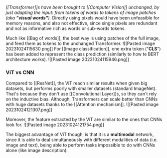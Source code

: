 _[[Transformer]]s have been brought to [[Computer Vision]] unchanged, by just adapting the input: from tokens of words to tokens of image patches (aka **"visual words"**)._
Directly using pixels would have been unfeasible for memory reasons, and also not effective, since single pixels are redundant and not as informative rich as words or sub-words tokens.

Much like [[Bag of words]], the best way is using patches of the full image, and feed them as tokens to the unchanged Transformer.
![[Pasted image 20231024115630.png]]
For [[Image classification]], one extra token ("**CLS**") has been added to represent the class prediction (similarly to how te BERT architecture works).
![[Pasted image 20231024115946.png]]
### ViT vs CNN
Compared to [[ResNet]], the ViT reach similar results when given big datasets, but performs poorly with smaller datasets (standard ImageNet).
That's because they don't use [[Convolutional Layer]]s, so they can't rely on the inductive bias. Although, Transformers can scale better than CNNs with huge datasets thanks to the [[Attention mechanism]].
![[Pasted image 20231024121307.png]]

Moreover, the feature extracted by the ViT are similar to the ones that CNNs look for.
![[Pasted image 20231024121754.png]]

The biggest advantage of ViT though, is that it is a **multimodal** network, since it is able to deal simultaneously with different modalities of data (i.e. image and text), being able to perform tasks impossible to do with CNNs alone (like image description).